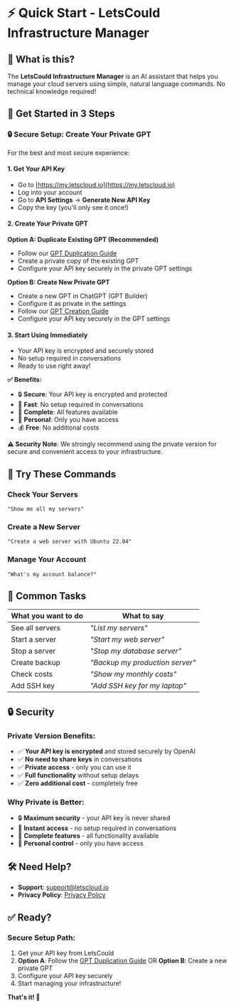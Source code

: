 # ⚡ Quick Start - LetsCould Infrastructure Manager

## 🎯 What is this?

The **LetsCould Infrastructure Manager** is an AI assistant that helps you manage your cloud servers using simple, natural language commands. No technical knowledge required!

## 🚀 Get Started in 3 Steps

### **🔒 Secure Setup: Create Your Private GPT**

For the best and most secure experience:

#### 1. Get Your API Key
- Go to [https://my.letscloud.io](https://my.letscloud.io)
- Log into your account
- Go to **API Settings** → **Generate New API Key**
- Copy the key (you'll only see it once!)

#### 2. Create Your Private GPT

**Option A: Duplicate Existing GPT (Recommended)**
- Follow our [GPT Duplication Guide](GPT_DUPLICATION_GUIDE.md)
- Create a private copy of the existing GPT
- Configure your API key securely in the private GPT settings

**Option B: Create New Private GPT**
- Create a new GPT in ChatGPT (GPT Builder)
- Configure it as private in the settings
- Follow our [GPT Creation Guide](GPT_CREATION_GUIDE.md)
- Configure your API key securely in the GPT settings

#### 3. Start Using Immediately
- Your API key is encrypted and securely stored
- No setup required in conversations
- Ready to use right away!

**✅ Benefits:**
- 🔒 **Secure**: Your API key is encrypted and protected
- 🚀 **Fast**: No setup required in conversations
- 🎯 **Complete**: All features available
- 👤 **Personal**: Only you have access
- 💰 **Free**: No additional costs

**⚠️ Security Note**: We strongly recommend using the private version for secure and convenient access to your infrastructure.

## 💬 Try These Commands

### Check Your Servers
```
"Show me all my servers"
```

### Create a New Server
```
"Create a web server with Ubuntu 22.04"
```

### Manage Your Account
```
"What's my account balance?"
```

## 🔧 Common Tasks

| What you want to do | What to say |
|-------------------|-------------|
| See all servers | *"List my servers"* |
| Start a server | *"Start my web server"* |
| Stop a server | *"Stop my database server"* |
| Create backup | *"Backup my production server"* |
| Check costs | *"Show my monthly costs"* |
| Add SSH key | *"Add SSH key for my laptop"* |

## 🔒 Security

### **Private Version Benefits:**
- ✅ **Your API key is encrypted** and stored securely by OpenAI
- ✅ **No need to share keys** in conversations
- ✅ **Private access** - only you can use it
- ✅ **Full functionality** without setup delays
- ✅ **Zero additional cost** - completely free

### **Why Private is Better:**
- 🔒 **Maximum security** - your API key is never shared
- 🚀 **Instant access** - no setup required in conversations
- 🎯 **Complete features** - all functionality available
- 👤 **Personal control** - only you have access

## 🛠️ Need Help?

- **Support**: support@letscloud.io
- **Privacy Policy**: [Privacy Policy](https://letscloud-community.github.io/letscloud-openapi-gpt/privacy-policy.html)

## ✅ Ready?

### **Secure Setup Path:**
1. Get your API key from LetsCould
2. **Option A**: Follow the [GPT Duplication Guide](GPT_DUPLICATION_GUIDE.md) OR **Option B**: Create a new private GPT
3. Configure your API key securely
4. Start managing your infrastructure!

**That's it! 🎉**
